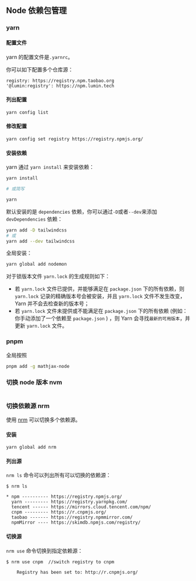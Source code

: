 ## Node 依赖包管理 
### yarn

#### 配置文件

yarn 的配置文件是`.yarnrc`。

你可以如下配置多个仓库源：

``` text
registry: https://registry.npm.taobao.org
'@lumin:registry': https://npm.lumin.tech
```

#### 列出配置

``` shell
yarn config list
```

#### 修改配置

``` shell
yarn config set registry https://registry.npmjs.org/
```

#### 安装依赖

yarn 通过 `yarn install` 来安装依赖：

``` bash
yarn install

# 或简写

yarn
```

默认安装的是 `dependencies` 依赖，你可以通过`-D`或者`--dev`来添加 `devDependencies` 依赖：

``` bash
yarn add -D tailwindcss
# 或
yarn add --dev tailwindcss
```

全局安装：

``` bash
yarn global add nodemon
```

对于锁版本文件 `yarn.lock` 的生成规则如下：

* 若 `yarn.lock` 文件已提供，并能够满足在 `package.json` 下的所有依赖，则 `yarn.lock` 记录的精确版本号会被安装，并且 `yarn.lock` 文件不发生改变，Yarn 并不会去检查新的版本号；
* 若 `yarn.lock` 文件未提供或不能满足在 `package.json` 下的所有依赖 (例如：你手动添加了一个依赖至 `package.json` ) ，则 Yarn 会寻找`最新的可用版本`，并更新 `yarn.lock` 文件。

### pnpm

全局按照

``` bash
pnpm add -g mathjax-node
```

### 切换 node 版本 nvm

``` shell

```

### 切换依赖源 nrm

使用 [nrm](https://github.com/Pana/nrm) 可以切换多个依赖源。

#### 安装

``` shell
yarn global add nrm
```

#### 列出源

 `nrm ls` 命令可以列出所有可以切换的依赖源：

``` shell
$ nrm ls

* npm ---------- https://registry.npmjs.org/
  yarn --------- https://registry.yarnpkg.com/
  tencent ------ https://mirrors.cloud.tencent.com/npm/
  cnpm --------- https://r.cnpmjs.org/
  taobao ------- https://registry.npmmirror.com/
  npmMirror ---- https://skimdb.npmjs.com/registry/
```

#### 切换源

 `nrm use` 命令切换到指定依赖源：

``` shell
$ nrm use cnpm  //switch registry to cnpm

    Registry has been set to: http://r.cnpmjs.org/
```
